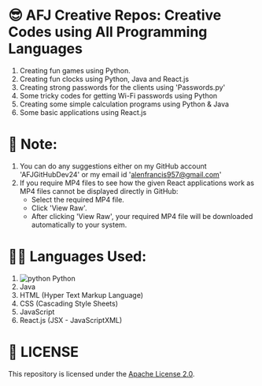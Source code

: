 # 😎 AFJ Creative Repos: Creative Codes using All Programming Languages
1. Creating fun games using Python.
2. Creating fun clocks using Python, Java and React.js
3. Creating strong passwords for the clients using 'Passwords.py'
4. Some tricky codes for getting Wi-Fi passwords using Python
5. Creating some simple calculation programs using Python & Java
6. Some basic applications using React.js

# 📝 Note: 
1. You can do any suggestions either on my GitHub account 'AFJGitHubDev24' or my email id 'alenfrancis957@gmail.com'
2. If you require MP4 files to see how the given React applications work as MP4 files cannot be displayed directly in GitHub:
     - Select the required MP4 file.
     - Click 'View Raw'.
     - After clicking 'View Raw', your required MP4 file will be downloaded automatically to your system.

# 👨‍💻 Languages Used:
1. ![python](https://github.com/user-attachments/assets/de38c76c-dad2-4636-b54b-571889cf6167)
   Python
2. Java
3. HTML (Hyper Text Markup Language)
4. CSS (Cascading Style Sheets)
5. JavaScript
6. React.js (JSX - JavaScriptXML)

# 🪪 LICENSE
This repository is licensed under the [Apache License 2.0](LICENSE).
